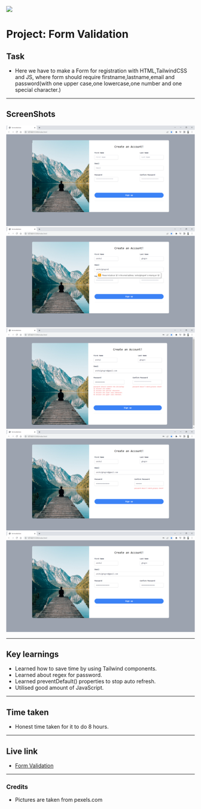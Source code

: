 ![](https://img.shields.io/badge/JS-Form_Validation-orange)

# Project: Form Validation

## Task

- Here we have to make a Form for registration with HTML,TailwindCSS and JS,
  where form should require firstname,lastname,email and password(with one upper case,one lowercase,one number and one special character.)

---

## ScreenShots

![pic 1](./screenshots/formvalidation%20-%20Google%20Chrome%2030-11-2022%2012_59_27.png)
![pic 2](./screenshots/formvalidation%20-%20Google%20Chrome%2030-11-2022%2012_59_55.png)
![pic 3](./screenshots/formvalidation%20-%20Google%20Chrome%2030-11-2022%2013_00_18.png)
![pic 4](./screenshots/formvalidation%20-%20Google%20Chrome%2030-11-2022%2013_00_41.png)
![pic 5](./screenshots/formvalidation%20-%20Google%20Chrome%2030-11-2022%2013_00_57.png)

---

## Key learnings

- Learned how to save time by using Tailwind components.
- Learned about regex for password.
- Learned preventDefault() properties to stop auto refresh.
- Utilised good amount of JavaScript.

---

## Time taken

- Honest time taken for it to do 8 hours.

---

## Live link

- [Form Validation](https://js-assig-2-project-form-validation.netlify.app/)

---

### Credits

- Pictures are taken from pexels.com
